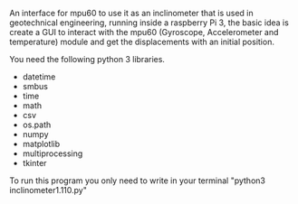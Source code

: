 An interface for mpu60 to use it as an inclinometer that is used in
geotechnical engineering, running inside a raspberry Pi 3, the basic idea is create a
GUI to interact with the mpu60 (Gyroscope, Accelerometer and temperature) module
and get the displacements with an initial position.

You need the following python 3 libraries.

- datetime
- smbus
- time
- math 
- csv
- os.path
- numpy
- matplotlib
- multiprocessing
- tkinter

To run this program you only need to write in your terminal
"python3 inclinometer1.110.py"